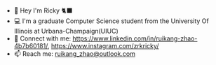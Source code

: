 - 👋 Hey I'm Ricky 🐈‍⬛
- 💻 I'm a graduate Computer Science student from the University Of Illinois at Urbana-Champaign(UIUC)
- 👀 Connect with me: https://www.linkedin.com/in/ruikang-zhao-4b7b60181/, https://www.instagram.com/zrkricky/
- 📫 Reach me: ruikang_zhao@outlook.com

<!---
Ruikang-Zhao/Ruikang-Zhao is a ✨ special ✨ repository because its `README.md` (this file) appears on your GitHub profile.
You can click the Preview link to take a look at your changes.
--->

